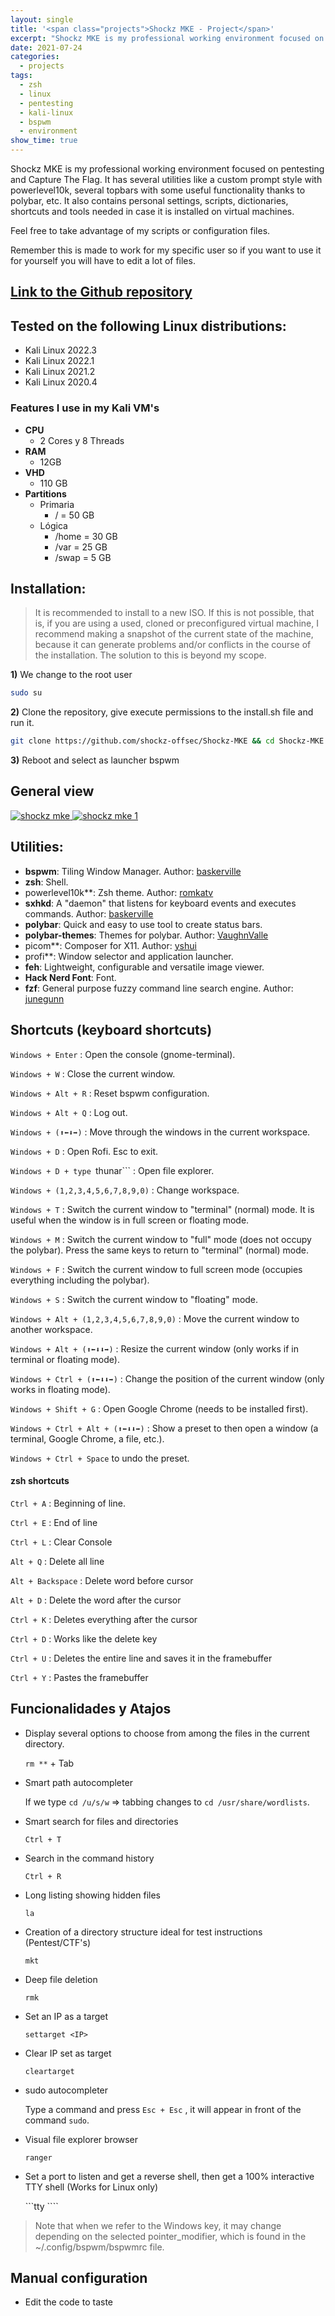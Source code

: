 ```yaml
---
layout: single
title: '<span class="projects">Shockz MKE - Project</span>'
excerpt: "Shockz MKE is my professional working environment focused on pentesting and Capture The Flag. It has several utilities like a custom prompt style with powerlevel10k, several topbars with some useful functionality thanks to polybar, etc. It also contains personal settings, scripts, dictionaries, shortcuts and tools needed in case it is installed on virtual machines."
date: 2021-07-24
categories:
  - projects
tags:  
  - zsh
  - linux
  - pentesting
  - kali-linux
  - bspwm
  - environment
show_time: true
---
```


Shockz MKE is my professional working environment focused on pentesting and Capture The Flag. It has several utilities like a custom prompt style with powerlevel10k, several topbars with some useful functionality thanks to polybar, etc. It also contains personal settings, scripts, dictionaries, shortcuts and tools needed in case it is installed on virtual machines.

Feel free to take advantage of my scripts or configuration files.

Remember this is made to work for my specific user so if you want to use it for yourself you will have to edit a lot of files.

## [Link to the Github repository](https://github.com/shockz-offsec/Shockz-MKE)

## Tested on the following Linux distributions:
- Kali Linux 2022.3
- Kali Linux 2022.1
- Kali Linux 2021.2
- Kali Linux 2020.4

### Features I use in my Kali VM's

* **CPU**
    * 2 Cores y 8 Threads
* **RAM**
    * 12GB
* **VHD**
    * 110 GB
* **Partitions**
    * Primaria
      * / = 50 GB
    * Lógica
      * /home = 30 GB
      * /var = 25 GB
      * /swap = 5 GB

## Installation:
> It is recommended to install to a new ISO. If this is not possible, that is, if you are using a used, cloned or preconfigured virtual machine, I recommend making a snapshot of the current state of the machine, because it can generate problems and/or conflicts in the course of the installation. The solution to this is beyond my scope.


**1)** We change to the root user
```bash
sudo su
```
**2)** Clone the repository, give execute permissions to the install.sh file and run it.

```bash
git clone https://github.com/shockz-offsec/Shockz-MKE && cd Shockz-MKE && chmod +x install.sh && ./install.sh
```
**3)** Reboot and select as launcher bspwm


## General view

<a href="/assets/images/project-shockz-mke/1.png">
    <img src="/assets/images/project-shockz-mke/1.png" alt="shockz mke">
</a>

<a href="/assets/images/project-shockz-mke/2.png">
    <img src="/assets/images/project-shockz-mke/2.png" alt="shockz mke 1">
</a>

## Utilities:
- **bspwm**: Tiling Window Manager. Author: [baskerville](https://github.com/baskerville)
- **zsh**: Shell.
- powerlevel10k**: Zsh theme. Author: [romkatv](https://github.com/romkatv)
- **sxhkd**: A "daemon" that listens for keyboard events and executes commands. Author: [baskerville](https://github.com/baskerville)
- **polybar**: Quick and easy to use tool to create status bars.
- **polybar-themes**: Themes for polybar. Author: [VaughnValle](https://github.com/VaughnValle)
- picom**: Composer for X11. Author: [yshui](https://github.com/yshui)
- profi**: Window selector and application launcher.
- **feh**: Lightweight, configurable and versatile image viewer.
- **Hack Nerd Font**: Font.
- **fzf**: General purpose fuzzy command line search engine. Author: [junegunn](https://github.com/junegunn)

## Shortcuts (keyboard shortcuts)

```Windows + Enter``` : Open the console (gnome-terminal).

```Windows + W``` : Close the current window.

```Windows + Alt + R``` : Reset bspwm configuration.  

```Windows + Alt + Q``` : Log out.  

```Windows + (⬆⬅⬇➡)``` : Move through the windows in the current workspace.  

```Windows + D``` : Open Rofi. Esc to exit.

```Windows + D + type ```thunar``` : Open file explorer.

```Windows + (1,2,3,4,5,6,7,8,9,0)``` : Change workspace.

```Windows + T``` : Switch the current window to "terminal" (normal) mode. It is useful when the window is in full screen or floating mode.  

```Windows + M``` : Switch the current window to "full" mode (does not occupy the polybar). Press the same keys to return to "terminal" (normal) mode.  

```Windows + F``` : Switch the current window to full screen mode (occupies everything including the polybar). 

```Windows + S``` : Switch the current window to "floating" mode.  

```Windows + Alt + (1,2,3,4,5,6,7,8,9,0)``` : Move the current window to another workspace.  

```Windows + Alt + (⬆⬅⬇⬇➡)``` : Resize the current window (only works if in terminal or floating mode).  

```Windows + Ctrl + (⬆⬅⬇⬇➡)``` : Change the position of the current window (only works in floating mode). 

```Windows + Shift + G``` : Open Google Chrome (needs to be installed first).  

```Windows + Ctrl + Alt + (⬆⬅⬇⬇➡)``` : Show a preset to then open a window (a terminal, Google Chrome, a file, etc.). 

```Windows + Ctrl + Space``` to undo the preset.  

#### zsh shortcuts

```Ctrl + A``` : Beginning of line.

```Ctrl + E``` : End of line

```Ctrl + L``` : Clear Console

```Alt + Q``` : Delete all line

```Alt + Backspace``` : Delete word before cursor

```Alt + D``` : Delete the word after the cursor

```Ctrl + K``` : Deletes everything after the cursor

```Ctrl + D``` : Works like the delete key

```Ctrl + U``` : Deletes the entire line and saves it in the framebuffer

```Ctrl + Y``` : Pastes the framebuffer

## Funcionalidades y Atajos

* Display several options to choose from among the files in the current directory. 

  ```rm **``` + Tab

* Smart path autocompleter

  If we type ```cd /u/s/w``` => tabbing changes to ```cd /usr/share/wordlists```.

* Smart search for files and directories

  ```Ctrl + T```

* Search in the command history

  ```Ctrl + R```

* Long listing showing hidden files

  ```la```

* Creation of a directory structure ideal for test instructions (Pentest/CTF's)

  ```mkt```

* Deep file deletion

  ```rmk```

* Set an IP as a target

  ```settarget <IP>```

* Clear IP set as target

  ```cleartarget```

* sudo autocompleter

  Type a command and press ```Esc + Esc``` , it will appear in front of the command ```sudo```.

* Visual file explorer browser

  ```ranger```

* Set a port to listen and get a reverse shell, then get a 100% interactive TTY shell (Works for Linux only)

  ```tty <port>````

> Note that when we refer to the Windows key, it may change depending on the selected pointer_modifier, which is found in the ~/.config/bspwm/bspwmrc file.

## Manual configuration
- Edit the code to taste